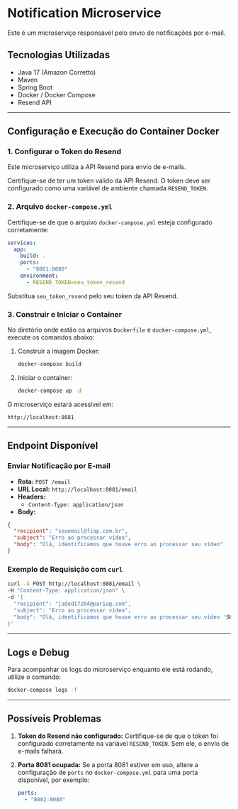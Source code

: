 # Notification Microservice

Este é um microserviço responsável pelo envio de notificações por e-mail.

## Tecnologias Utilizadas

- Java 17 (Amazon Corretto)
- Maven
- Spring Boot
- Docker / Docker Compose
- Resend API
---

## Configuração e Execução do Container Docker

### 1. Configurar o Token do Resend

Este microserviço utiliza a API Resend para envio de e-mails.

Certifique-se de ter um token válido da API Resend. O token deve ser configurado como uma variável de ambiente chamada `RESEND_TOKEN`.

### 2. Arquivo `docker-compose.yml`

Certifique-se de que o arquivo `docker-compose.yml` esteja configurado corretamente:

```yaml
services:
  app:
    build: .
    ports:
      - "8081:8080"
    environment:
      - RESEND_TOKEN=seu_token_resend
```
Substitua `seu_token_resend` pelo seu token da API Resend.

### 3. Construir e Iniciar o Container

No diretório onde estão os arquivos `Dockerfile` e `docker-compose.yml`, execute os comandos abaixo:

1. Construir a imagem Docker:
   ```bash
   docker-compose build
   ```

2. Iniciar o container:
   ```bash
   docker-compose up -d
   ```

O microserviço estará acessível em:
```
http://localhost:8081
```

---

## Endpoint Disponível

### Enviar Notificação por E-mail

- **Rota:** `POST /email`
- **URL Local:** `http://localhost:8081/email`
- **Headers:**
    - `Content-Type: application/json`
- **Body:**

```json
{
  "recipient": "seuemail@fiap.com.br",
  "subject": "Erro ao processar vídeo",
  "body": "Olá, identificamos que houve erro ao processar seu vídeo"
}
```

### Exemplo de Requisição com `curl`

```bash
curl -X POST http://localhost:8081/email \
-H "Content-Type: application/json" \
-d '{
  "recipient": "jaded17204@pariag.com",
  "subject": "Erro ao processar vídeo",
  "body": "Olá, identificamos que houve erro ao processar seu vídeo 'SHREK 2', faça login em sua conta para ver mais detalhes"
}'
```

---

## Logs e Debug

Para acompanhar os logs do microserviço enquanto ele está rodando, utilize o comando:

```bash
docker-compose logs -f
```

---

## Possíveis Problemas

1. **Token do Resend não configurado:**
   Certifique-se de que o token foi configurado corretamente na variável `RESEND_TOKEN`. Sem ele, o envio de e-mails falhará.

2. **Porta 8081 ocupada:**
   Se a porta 8081 estiver em uso, altere a configuração de `ports` no `docker-compose.yml` para uma porta disponível, por exemplo:
   ```yaml
   ports:
     - "8082:8080"
   ```


